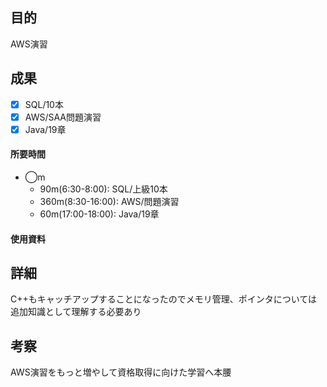 ## 目的
<!-- 目的(〜を知りたい/〜を実装したい) -->
AWS演習

## 成果
<!-- 成果(できたこと/できなかったこと) -->
- [x] SQL/10本
- [x] AWS/SAA問題演習
- [x] Java/19章
#### 所要時間
- ◯m
  - 90m(6:30-8:00): SQL/上級10本
  - 360m(8:30-16:00): AWS/問題演習
  - 60m(17:00-18:00): Java/19章
#### 使用資料
<!-- 使用資料(教材/書籍/ワークシート/Youtube) -->

## 詳細
<!-- 詳細(キーワード/プロセス//具体例を挙げる/今回の課題解決を今後に繋げられる形で記録) -->
C++もキャッチアップすることになったのでメモリ管理、ポインタについては追加知識として理解する必要あり

## 考察
<!-- 考察(今後の展望/) -->
AWS演習をもっと増やして資格取得に向けた学習へ本腰